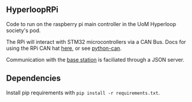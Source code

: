 ## HyperloopRPi

Code to run on the raspberry pi main controller in the UoM Hyperloop society's pod.

The RPi will interact with STM32 microcontrollers via a CAN Bus.
Docs for using the RPi CAN hat [here](https://www.waveshare.com/wiki/RS485_CAN_HAT), or see [python-can](https://python-can.readthedocs.io/en/stable/).

Communication with the [base station](https://github.com/Benkol003/HyperloopUI) is faciliated through a JSON server.

## Dependencies
Install pip requirements with `pip install -r requirements.txt`.